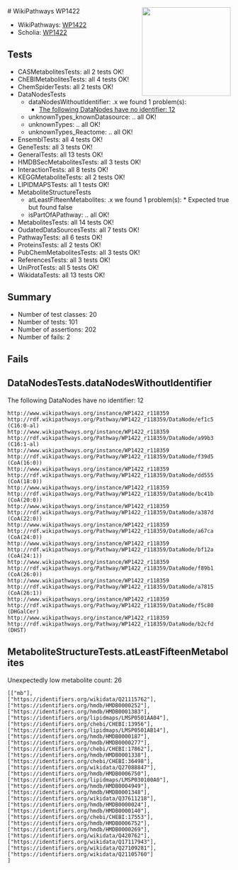 <img style="float: right; width: 200px" src="https://upload.wikimedia.org/wikipedia/commons/thumb/8/83/Wplogo_with_text_500.png/640px-Wplogo_with_text_500.png" />
# WikiPathways WP1422

* WikiPathways: [WP1422](https://new.wikipathways.org/pathways/WP1422)
* Scholia: [WP1422](https://scholia.toolforge.org/wikipathways/WP1422)
## Tests
* CASMetabolitesTests: all 2 tests OK!
* ChEBIMetabolitesTests: all 4 tests OK!
* ChemSpiderTests: all 2 tests OK!
* DataNodesTests
    * dataNodesWithoutIdentifier: .x we found 1 problem(s):
        * [The following DataNodes have no identifier: 12](#8792c492)
    * unknownTypes_knownDatasource: .. all OK!
    * unknownTypes: .. all OK!
    * unknownTypes_Reactome: .. all OK!
* EnsemblTests: all 4 tests OK!
* GeneTests: all 3 tests OK!
* GeneralTests: all 13 tests OK!
* HMDBSecMetabolitesTests: all 3 tests OK!
* InteractionTests: all 8 tests OK!
* KEGGMetaboliteTests: all 2 tests OK!
* LIPIDMAPSTests: all 1 tests OK!
* MetaboliteStructureTests
    * atLeastFifteenMetabolites: .x we found 1 problem(s):
            * Expected true but found false
    * isPartOfAPathway: .. all OK!
* MetabolitesTests: all 14 tests OK!
* OudatedDataSourcesTests: all 7 tests OK!
* PathwayTests: all 6 tests OK!
* ProteinsTests: all 2 tests OK!
* PubChemMetabolitesTests: all 3 tests OK!
* ReferencesTests: all 3 tests OK!
* UniProtTests: all 5 tests OK!
* WikidataTests: all 13 tests OK!


## Summary

* Number of test classes: 20
* Number of tests: 101
* Number of assertions: 202
* Number of fails: 2

## Fails

<a name="8792c492" />

## DataNodesTests.dataNodesWithoutIdentifier

The following DataNodes have no identifier: 12
```
http://www.wikipathways.org/instance/WP1422_r118359 http://rdf.wikipathways.org/Pathway/WP1422_r118359/DataNode/ef1c5 (C16:0-al)
http://www.wikipathways.org/instance/WP1422_r118359 http://rdf.wikipathways.org/Pathway/WP1422_r118359/DataNode/a99b3 (C16:1-al)
http://www.wikipathways.org/instance/WP1422_r118359 http://rdf.wikipathways.org/Pathway/WP1422_r118359/DataNode/f39d5 (CoA(16:0))
http://www.wikipathways.org/instance/WP1422_r118359 http://rdf.wikipathways.org/Pathway/WP1422_r118359/DataNode/dd555 (CoA(18:0))
http://www.wikipathways.org/instance/WP1422_r118359 http://rdf.wikipathways.org/Pathway/WP1422_r118359/DataNode/bc41b (CoA(20:0))
http://www.wikipathways.org/instance/WP1422_r118359 http://rdf.wikipathways.org/Pathway/WP1422_r118359/DataNode/a387d (CoA(22:0))
http://www.wikipathways.org/instance/WP1422_r118359 http://rdf.wikipathways.org/Pathway/WP1422_r118359/DataNode/a67ca (CoA(24:0))
http://www.wikipathways.org/instance/WP1422_r118359 http://rdf.wikipathways.org/Pathway/WP1422_r118359/DataNode/bf12a (CoA(24:1))
http://www.wikipathways.org/instance/WP1422_r118359 http://rdf.wikipathways.org/Pathway/WP1422_r118359/DataNode/f89b1 (CoA(26:0))
http://www.wikipathways.org/instance/WP1422_r118359 http://rdf.wikipathways.org/Pathway/WP1422_r118359/DataNode/a7815 (CoA(26:1))
http://www.wikipathways.org/instance/WP1422_r118359 http://rdf.wikipathways.org/Pathway/WP1422_r118359/DataNode/f5c80 (DHGalCer)
http://www.wikipathways.org/instance/WP1422_r118359 http://rdf.wikipathways.org/Pathway/WP1422_r118359/DataNode/b2cfd (DHST)
```

<a name="3b0f97e1" />

## MetaboliteStructureTests.atLeastFifteenMetabolites

Unexpectedly low metabolite count: 26

```
[["mb"],
["https://identifiers.org/wikidata/Q21115762"],
["https://identifiers.org/hmdb/HMDB0000252"],
["https://identifiers.org/hmdb/HMDB0001383"],
["https://identifiers.org/lipidmaps/LMSP0501AA04"],
["https://identifiers.org/chebi/CHEBI:13956"],
["https://identifiers.org/lipidmaps/LMSP0501AB14"],
["https://identifiers.org/hmdb/HMDB0000187"],
["https://identifiers.org/hmdb/HMDB0000277"],
["https://identifiers.org/chebi/CHEBI:17862"],
["https://identifiers.org/hmdb/HMDB0001338"],
["https://identifiers.org/chebi/CHEBI:36498"],
["https://identifiers.org/wikidata/Q27088847"],
["https://identifiers.org/hmdb/HMDB0006750"],
["https://identifiers.org/lipidmaps/LMSP030100A0"],
["https://identifiers.org/hmdb/HMDB0004949"],
["https://identifiers.org/hmdb/HMDB0001348"],
["https://identifiers.org/wikidata/Q37611218"],
["https://identifiers.org/hmdb/HMDB0000024"],
["https://identifiers.org/hmdb/HMDB0000140"],
["https://identifiers.org/chebi/CHEBI:17553"],
["https://identifiers.org/hmdb/HMDB0006752"],
["https://identifiers.org/hmdb/HMDB0000269"],
["https://identifiers.org/wikidata/Q420762"],
["https://identifiers.org/wikidata/Q17117943"],
["https://identifiers.org/wikidata/Q27109281"],
["https://identifiers.org/wikidata/Q21105760"]
]
```

